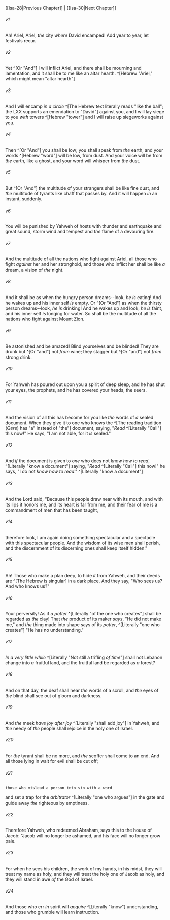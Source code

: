 ﻿---
aliases:
  - Isaiah 29
---

[[Isa-28|Previous Chapter]] | [[Isa-30|Next Chapter]]

###### v1
Ah! Ariel, Ariel, _the_ city _where_ David encamped!
Add year to year,
let festivals recur.

###### v2
Yet ^[Or "And"] I will inflict Ariel,
and there shall be mourning and lamentation,
and it shall be to me like an altar hearth. ^[Hebrew "Ariel," which might mean "altar hearth"]

###### v3
And I will encamp _in a circle_ ^[The Hebrew text literally reads "like the ball"; the LXX supports an emendation to "David"] against you,
and I will lay siege to you _with_ towers ^[Hebrew "tower"]
and I will raise up siegeworks against you.

###### v4
Then ^[Or "And"] you shall be low;
you shall speak from _the_ earth,
and your words ^[Hebrew "word"] will be low, from dust.
And your voice will be from _the_ earth, like a ghost,
and your word will whisper from _the_ dust.

###### v5
But ^[Or "And"] the multitude of your strangers shall be like fine dust,
and _the_ multitude of tyrants like chaff that passes by.
And it will happen _in_ an instant, suddenly.

###### v6
You will be punished by Yahweh of hosts
with thunder and earthquake and great sound,
storm wind and tempest and _the_ flame of a devouring fire.

###### v7
And the multitude of all the nations who fight against Ariel,
all those who fight _against_ her and her stronghold,
and those who inflict her shall be like _a_ dream, a vision of _the_ night.

###### v8
And it shall be as when the hungry person dreams--look, _he is_ eating!
And he wakes up and his inner self _is_ empty.
Or ^[Or "And"] as when the thirsty person dreams--look, _he is_ drinking!
And he wakes up and look, _he is_ faint,
and his inner self _is_ longing for water.
So shall be the multitude of all the nations who fight against Mount Zion.

###### v9
Be astonished and be amazed!
Blind yourselves and be blinded!
They are drunk but ^[Or "and"] not _from_ wine;
they stagger but ^[Or "and"] not _from_ strong drink.

###### v10
For Yahweh has poured out upon you a spirit of deep sleep,
and he has shut your eyes, the prophets,
and he has covered your heads, the seers.

###### v11
And the vision of all this has become for you like _the_ words of _a_ sealed document. When they give it to one who knows the ^[The reading tradition (_Qere_) has "a" instead of "the"] document, saying, "_Read_ ^[Literally "Call"] this now!" He says, "I am not able, for it _is_ sealed."

###### v12
And _if_ the document is given to _one_ who does not _know how to read_, ^[Literally "know a document"] saying, "_Read_ ^[Literally "Call"] this now!" he says, "I do not _know how to read_." ^[Literally "know a document"]

###### v13
And the Lord said,
"Because this people draw near with its mouth,
and with its lips it honors me,
and its heart is far from me,
and their fear of me is a commandment of men that has been taught,

###### v14
therefore look, I am again doing something spectacular
and a spectacle with this spectacular people.
And the wisdom of its wise men shall perish,
and the discernment of its discerning ones shall keep itself hidden."

###### v15
Ah! Those who make a plan deep, to hide _it_ from Yahweh,
and their deeds are ^[The Hebrew is singular] in a dark place.
And they say, "Who sees us?
And who knows us?"

###### v16
Your perversity!
As if _a potter_ ^[Literally "of the one who creates"] shall be regarded as _the_ clay!
That _the_ product of its maker _says_,
"He did not make me,"
and _the_ thing made into shape says of its _potter_, ^[Literally "one who creates"]
"He has no understanding."

###### v17
_In a very little while_ ^[Literally "Not still a trifling _of time_"] shall not Lebanon change into _a_ fruitful land,
and the fruitful land be regarded as _a_ forest?

###### v18
And on that day, the deaf shall hear _the_ words of a scroll,
and _the_ eyes of _the_ blind shall see out of gloom and darkness.

###### v19
And _the_ meek _have joy after joy_ ^[Literally "shall add joy"] in Yahweh,
and _the_ needy of _the_ people shall rejoice in the holy one of Israel.

###### v20
For _the_ tyrant shall be no more,
and _the_ scoffer shall come to an end.
And all those lying in wait for evil shall be cut off;

###### v21
    those who mislead a person into sin with a word
and set a trap for the _arbitrator_ ^[Literally "one who argues"] in the gate
and guide away _the_ righteous by emptiness.

###### v22
Therefore Yahweh, who redeemed Abraham, says this to the house of Jacob:
"Jacob will no longer be ashamed,
and his face will no longer grow pale.

###### v23
For when he sees his children,
the work of my hands, in his midst,
they will treat my name as holy,
and they will treat the holy one of Jacob as holy,
and they will stand in awe _of_ the God of Israel.

###### v24
And those who err _in_ spirit will _acquire_ ^[Literally "know"] understanding,
and those who grumble will learn instruction.